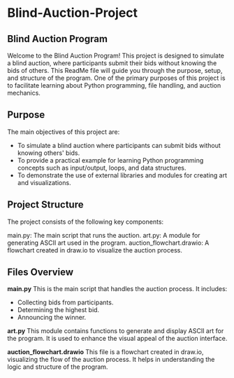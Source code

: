 # Blind-Auction-Project

## Blind Auction Program
Welcome to the Blind Auction Program! This project is designed to simulate a blind auction, where participants submit their bids without knowing the bids of others. This ReadMe file will guide you through the purpose, setup, and structure of the program. One of the primary purposes of this project is to facilitate learning about Python programming, file handling, and auction mechanics.

## Purpose
The main objectives of this project are:

- To simulate a blind auction where participants can submit bids without knowing others' bids.
- To provide a practical example for learning Python programming concepts such as input/output, loops, and data structures.
- To demonstrate the use of external libraries and modules for creating art and visualizations.

## Project Structure
The project consists of the following key components:

main.py: The main script that runs the auction.
art.py: A module for generating ASCII art used in the program.
auction_flowchart.drawio: A flowchart created in draw.io to visualize the auction process.

## Files Overview
**main.py**
This is the main script that handles the auction process. It includes:
- Collecting bids from participants.
- Determining the highest bid.
- Announcing the winner.
  
**art.py**
This module contains functions to generate and display ASCII art for the program. It is used to enhance the visual appeal of the auction interface.

**auction_flowchart.drawio**
This file is a flowchart created in draw.io, visualizing the flow of the auction process. It helps in understanding the logic and structure of the program.
